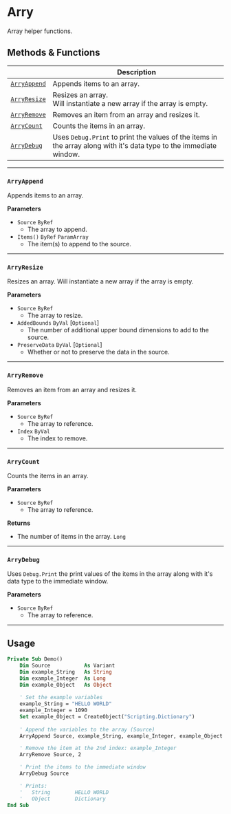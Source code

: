 # Arry

Array helper functions.

## Methods & Functions

|                             | Description                                                                                                         |
|-----------------------------|---------------------------------------------------------------------------------------------------------------------|
| [`ArryAppend`](#arryappend) | Appends items to an array.                                                                                          |
| [`ArryResize`](#arryresize) | Resizes an array.<br>Will instantiate a new array if the array is empty.                                            |
| [`ArryRemove`](#arryremove) | Removes an item from an array and resizes it.                                                                       |
| [`ArryCount`](#arrycount)   | Counts the items in an array.                                                                                       |
| [`ArryDebug`](#arrydebug)   | Uses `Debug.Print` to print the values of the items in the array along with it's data type to the immediate window. |

---

### `ArryAppend`

Appends items to an array.

**Parameters**
- `Source` `ByRef`
    - The array to append.
- `Items()` `ByRef` `ParamArray`
    - The item(s) to append to the source.

---

### `ArryResize`

Resizes an array. Will instantiate a new array if the array is empty.

**Parameters**
- `Source` `ByRef`
    - The array to resize.
- `AddedBounds` `ByVal` [`Optional`]
    - The number of additional upper bound dimensions to add to the source.
- `PreserveData` `ByVal` [`Optional`]
    - Whether or not to preserve the data in the source.

---

### `ArryRemove`

Removes an item from an array and resizes it.

**Parameters**
- `Source` `ByRef`
    - The array to reference.
- `Index` `ByVal`
    - The index to remove.

---


### `ArryCount`

Counts the items in an array.

**Parameters**
- `Source` `ByRef`
    - The array to reference.

**Returns**
- The number of items in the array. `Long`

---

### `ArryDebug`

Uses `Debug.Print` the print values of the items in the array along with it's data type to the immediate window.

**Parameters**
- `Source` `ByRef`
    - The array to reference.

---

## Usage

```vb
Private Sub Demo()
    Dim Source           As Variant
    Dim example_String   As String
    Dim example_Integer  As Long
    Dim example_Object   As Object
    
    ' Set the example variables
    example_String = "HELLO WORLD"
    example_Integer = 1090
    Set example_Object = CreateObject("Scripting.Dictionary")
    
    ' Append the variables to the array (Source)
    ArryAppend Source, example_String, example_Integer, example_Object

    ' Remove the item at the 2nd index: example_Integer
    ArryRemove Source, 2

    ' Print the items to the immediate window
    ArryDebug Source

    ' Prints:
    '   String        HELLO WORLD
    '   Object        Dictionary    
End Sub
```
